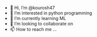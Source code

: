 - 👋 Hi, I’m @kourosh47
- 👀 I’m interested in python programming
- 🌱 I’m currently learning ML
- 💞️ I’m looking to collaborate on 
- 📫 How to reach me ...

<!---
kourosh47/kourosh47 is a ✨ special ✨ repository because its `README.md` (this file) appears on your GitHub profile.
You can click the Preview link to take a look at your changes.
--->
